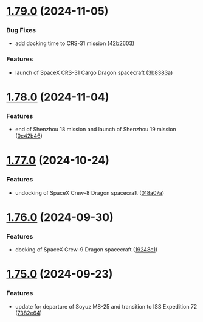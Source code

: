 # [1.79.0](https://github.com/corquaid/international-space-station-APIs/compare/v1.78.0...v1.79.0) (2024-11-05)


### Bug Fixes

* add docking time to CRS-31 mission ([42b2603](https://github.com/corquaid/international-space-station-APIs/commit/42b26038d19151e46cbc752d41caff1509ae8e52))


### Features

* launch of SpaceX CRS-31 Cargo Dragon spacecraft ([3b8383a](https://github.com/corquaid/international-space-station-APIs/commit/3b8383a84d34da87e5b755eb24494236518260b2))



# [1.78.0](https://github.com/corquaid/international-space-station-APIs/compare/v1.77.0...v1.78.0) (2024-11-04)


### Features

* end of Shenzhou 18 mission and launch of Shenzhou 19 mission ([0c42b46](https://github.com/corquaid/international-space-station-APIs/commit/0c42b46102547d262e2fafe0d002d2c2142301d9))



# [1.77.0](https://github.com/corquaid/international-space-station-APIs/compare/v1.76.0...v1.77.0) (2024-10-24)


### Features

* undocking of SpaceX Crew-8 Dragon spacecraft ([018a07a](https://github.com/corquaid/international-space-station-APIs/commit/018a07aff31e5cb2932a046675721770a85f746a))



# [1.76.0](https://github.com/corquaid/international-space-station-APIs/compare/v1.75.0...v1.76.0) (2024-09-30)


### Features

* docking of SpaceX Crew-9 Dragon spacecraft ([19248e1](https://github.com/corquaid/international-space-station-APIs/commit/19248e1178285c1ee1efdfd5a9fdd29434d4cb46))



# [1.75.0](https://github.com/corquaid/international-space-station-APIs/compare/v1.74.0...v1.75.0) (2024-09-23)


### Features

* update for departure of Soyuz MS-25 and transition to ISS Expedition 72 ([7382e64](https://github.com/corquaid/international-space-station-APIs/commit/7382e644a5f146c66d4ad063307a0c113482f35d))



